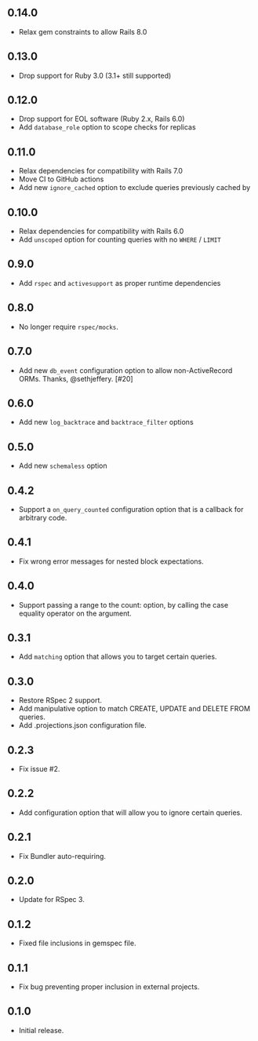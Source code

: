 ## 0.14.0

- Relax gem constraints to allow Rails 8.0

## 0.13.0

- Drop support for Ruby 3.0 (3.1+ still supported)

## 0.12.0

- Drop support for EOL software (Ruby 2.x, Rails 6.0)
- Add `database_role` option to scope checks for replicas

## 0.11.0

- Relax dependencies for compatibility with Rails 7.0
- Move CI to GitHub actions
- Add new `ignore_cached` option to exclude queries previously cached by

## 0.10.0

- Relax dependencies for compatibility with Rails 6.0
- Add `unscoped` option for counting queries with no `WHERE` / `LIMIT`

## 0.9.0

- Add `rspec` and `activesupport` as proper runtime dependencies

## 0.8.0

- No longer require `rspec/mocks`.

## 0.7.0

- Add new `db_event` configuration option to allow non-ActiveRecord ORMs.
  Thanks, @sethjeffery. [#20]

## 0.6.0

- Add new `log_backtrace` and `backtrace_filter` options

## 0.5.0

- Add new `schemaless` option

## 0.4.2

- Support a `on_query_counted` configuration option that is a callback for
  arbitrary code.

## 0.4.1

- Fix wrong error messages for nested block expectations.

## 0.4.0

- Support passing a range to the count: option, by calling the case
  equality operator on the argument.

## 0.3.1

- Add `matching` option that allows you to target certain queries.

## 0.3.0

- Restore RSpec 2 support.
- Add manipulative option to match CREATE, UPDATE and DELETE FROM queries.
- Add .projections.json configuration file.

## 0.2.3

- Fix issue #2.

## 0.2.2

- Add configuration option that will allow you to ignore certain queries.

## 0.2.1

- Fix Bundler auto-requiring.

## 0.2.0

- Update for RSpec 3.

## 0.1.2

- Fixed file inclusions in gemspec file.

## 0.1.1

- Fix bug preventing proper inclusion in external projects.

## 0.1.0

- Initial release.
